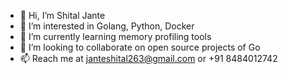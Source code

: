 - 👋 Hi, I’m Shital Jante
- 👀 I’m interested in Golang, Python, Docker
- 🌱 I’m currently learning memory profiling tools
- 💞️ I’m looking to collaborate on open source projects of Go
- 📫 Reach me at janteshital263@gmail.com or +91 8484012742

<!---
janteshital/janteshital is a ✨ special ✨ repository because its `README.md` (this file) appears on your GitHub profile.
You can click the Preview link to take a look at your changes.
--->

